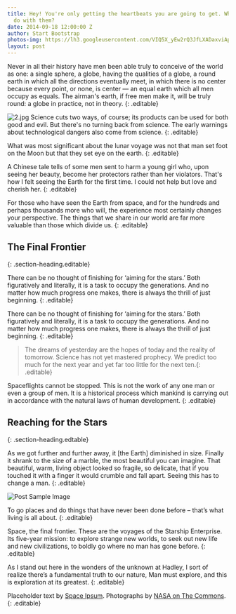 ```yaml
---
title: Hey! You're only getting the heartbeats you are going to get. What will you
  do with them?
date: 2014-09-18 12:00:00 Z
author: Start Bootstrap
photos-img: https://lh3.googleusercontent.com/VIQ5X_yEw2rQ3JfLXADaxviAp22NEOqRq3qLrKWO_IDkumsGgEmk2atusbRFee_0xrJyWP4T2uY=w1680-e30
layout: post
---
```


Never in all their history have men been able truly to conceive of the world as one: a single sphere, a globe, having the qualities of a globe, a round earth in which all the directions eventually meet, in which there is no center because every point, or none, is center — an equal earth which all men occupy as equals. The airman's earth, if free men make it, will be truly round: a globe in practice, not in theory.
{: .editable}

![2.jpg](//lh3.googleusercontent.com/0XgrG8EURnFRXFWNzBqhkI-Bb1GRKz7LEklzgzqXGNCyYhtcfzPcvkmDxYuPgGLOJUQJ-45fzKM=s0-e30) Science cuts two ways, of course; its products can be used for both good and evil. But there's no turning back from science. The early warnings about technological dangers also come from science.
{: .editable}

What was most significant about the lunar voyage was not that man set foot on the Moon but that they set eye on the earth.
{: .editable}

A Chinese tale tells of some men sent to harm a young girl who, upon seeing her beauty, become her protectors rather than her violators. That's how I felt seeing the Earth for the first time. I could not help but love and cherish her.
{: .editable}

For those who have seen the Earth from space, and for the hundreds and perhaps thousands more who will, the experience most certainly changes your perspective. The things that we share in our world are far more valuable than those which divide us.
{: .editable}

## The Final Frontier
{: .section-heading.editable}

There can be no thought of finishing for ‘aiming for the stars.’ Both figuratively and literally, it is a task to occupy the generations. And no matter how much progress one makes, there is always the thrill of just beginning.
{: .editable}

There can be no thought of finishing for ‘aiming for the stars.’ Both figuratively and literally, it is a task to occupy the generations. And no matter how much progress one makes, there is always the thrill of just beginning.
{: .editable}

> The dreams of yesterday are the hopes of today and the reality of tomorrow. Science has not yet mastered prophecy. We predict too much for the next year and yet far too little for the next ten.{: .editable}

Spaceflights cannot be stopped. This is not the work of any one man or even a group of men. It is a historical process which mankind is carrying out in accordance with the natural laws of human development.
{: .editable}

## Reaching for the Stars
{: .section-heading.edtable}

As we got further and further away, it [the Earth] diminished in size. Finally it shrank to the size of a marble, the most beautiful you can imagine. That beautiful, warm, living object looked so fragile, so delicate, that if you touched it with a finger it would crumble and fall apart. Seeing this has to change a man.
{: .editable}


<img class="editable" src="{{ site.baseurl }}/img/post-sample-image.jpg" alt="Post Sample Image"/>


To go places and do things that have never been done before – that’s what living is all about.
{: .editable}

Space, the final frontier. These are the voyages of the Starship Enterprise. Its five-year mission: to explore strange new worlds, to seek out new life and new civilizations, to boldly go where no man has gone before.
{: .editable}

As I stand out here in the wonders of the unknown at Hadley, I sort of realize there’s a fundamental truth to our nature, Man must explore, and this is exploration at its greatest.
{: .editable}

Placeholder text by [Space Ipsum](http://spaceipsum.com/). Photographs by [NASA on The Commons](https://www.flickr.com/photos/nasacommons/).
{: .editable}